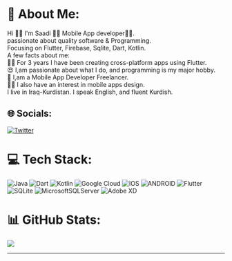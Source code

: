 # 💫 About Me:
Hi 👋🏻 I'm Saadi 💙📱 Mobile App developer👩‍💻.<br>passionate about quality software & Programming.<br>Focusing on Flutter, Firebase, Sqlite, Dart, Kotlin.<br>A few facts about me:<br>👩‍💻 For 3 years I have been creating cross-platform apps using Flutter.<br>😍 I,am passionate about what I do, and programming is my major hobby.<br>💙 I,am a Mobile App Developer Freelancer.<br>✍🏻 I also have an interest in mobile apps design.<br>I live in Iraq-Kurdistan. I speak English, and fluent Kurdish.
## 🌐 Socials:

[![Twitter](https://img.shields.io/badge/Twitter-%231DA1F2.svg?logo=Twitter&logoColor=white)](https://twitter.com/sa3diprogrammer) 
# 💻 Tech Stack:

![Java](https://img.shields.io/badge/java-%23ED8B00.svg?style=for-the-badge&logo=java&logoColor=white) ![Dart](https://img.shields.io/badge/dart-%230175C2.svg?style=for-the-badge&logo=dart&logoColor=white) ![Kotlin](https://img.shields.io/badge/kotlin-%230095D5.svg?style=for-the-badge&logo=kotlin&logoColor=white) ![Google Cloud](https://img.shields.io/badge/Google%20Cloud-%234285F4.svg?style=for-the-badge&logo=google-cloud&logoColor=white) ![IOS](https://img.shields.io/badge/IOS-%2320232a.svg?style=for-the-badge&logo=apple&logoColor=white) ![ANDROID](https://img.shields.io/badge/android-%2320232a.svg?style=for-the-badge&logo=android&logoColor=%a4c639) ![Flutter](https://img.shields.io/badge/Flutter-%2302569B.svg?style=for-the-badge&logo=Flutter&logoColor=white) ![SQLite](https://img.shields.io/badge/sqlite-%2307405e.svg?style=for-the-badge&logo=sqlite&logoColor=white) ![MicrosoftSQLServer](https://img.shields.io/badge/Microsoft%20SQL%20Sever-CC2927?style=for-the-badge&logo=microsoft%20sql%20server&logoColor=white) ![Adobe XD](https://img.shields.io/badge/Adobe%20XD-470137?style=for-the-badge&logo=Adobe%20XD&logoColor=#FF61F6)
# 📊 GitHub Stats:
![](https://github-readme-stats.vercel.app/api?username=Sa3diDeveloper&theme=dark&hide_border=true&include_all_commits=true&count_private=true)<br/>



---
<!-- [![](https://visitcount.itsvg.in/api?id=Sa3diDeveloper&icon=0&color=0)](https://visitcount.itsvg.in)

 -->
<!-- Proudly created with GPRM ( https://gprm.itsvg.in ) -->
